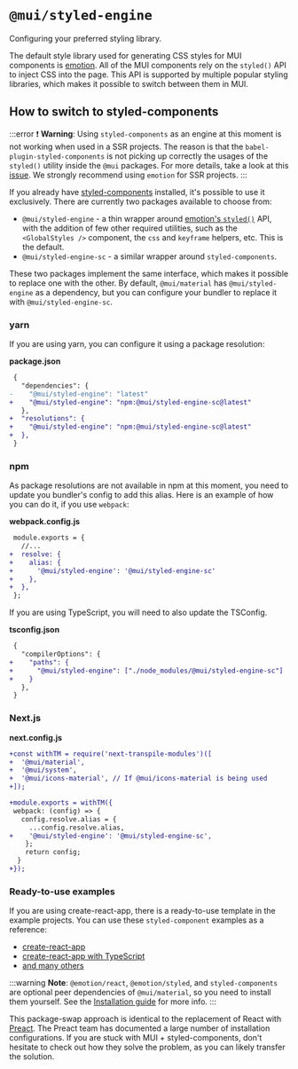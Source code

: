 # `@mui/styled-engine`

<p class="description">Configuring your preferred styling library.</p>

The default style library used for generating CSS styles for MUI components is [emotion](https://github.com/emotion-js/emotion).
All of the MUI components rely on the `styled()` API to inject CSS into the page.
This API is supported by multiple popular styling libraries, which makes it possible to switch between them in MUI.

## How to switch to styled-components

:::error
❗ **Warning**: Using `styled-components` as an engine at this moment is not working when used in a SSR projects. The reason is that the `babel-plugin-styled-components` is not picking up correctly the usages of the `styled()` utility inside the `@mui` packages. For more details, take a look at this [issue](https://github.com/mui/material-ui/issues/29742). We strongly recommend using `emotion` for SSR projects.
:::

If you already have [styled-components](https://github.com/styled-components/styled-components) installed, it's possible to use it exclusively.
There are currently two packages available to choose from:

- `@mui/styled-engine` - a thin wrapper around [emotion's `styled()`](https://emotion.sh/docs/styled) API, with the addition of few other required utilities, such as the `<GlobalStyles />` component, the `css` and `keyframe` helpers, etc. This is the default.
- `@mui/styled-engine-sc` - a similar wrapper around `styled-components`.

These two packages implement the same interface, which makes it possible to replace one with the other.
By default, `@mui/material` has `@mui/styled-engine` as a dependency, but you can configure your bundler to replace it with `@mui/styled-engine-sc`.

### yarn

If you are using yarn, you can configure it using a package resolution:

**package.json**

<!-- #default-branch-switch -->

```diff
 {
   "dependencies": {
-    "@mui/styled-engine": "latest"
+    "@mui/styled-engine": "npm:@mui/styled-engine-sc@latest"
   },
+  "resolutions": {
+    "@mui/styled-engine": "npm:@mui/styled-engine-sc@latest"
+  },
 }
```

### npm

As package resolutions are not available in npm at this moment, you need to update you bundler's config to add this alias. Here is an example of how you can do it, if you use `webpack`:

**webpack.config.js**

```diff
 module.exports = {
   //...
+  resolve: {
+    alias: {
+      '@mui/styled-engine': '@mui/styled-engine-sc'
+    },
+  },
 };
```

If you are using TypeScript, you will need to also update the TSConfig.

**tsconfig.json**

```diff
 {
   "compilerOptions": {
+    "paths": {
+      "@mui/styled-engine": ["./node_modules/@mui/styled-engine-sc"]
+    }
   },
 }
```

### Next.js

**next.config.js**

```diff
+const withTM = require('next-transpile-modules')([
+  '@mui/material',
+  '@mui/system',
+  '@mui/icons-material', // If @mui/icons-material is being used
+]);

+module.exports = withTM({
 webpack: (config) => {
   config.resolve.alias = {
     ...config.resolve.alias,
+    '@mui/styled-engine': '@mui/styled-engine-sc',
    };
    return config;
  }
+});
```

### Ready-to-use examples

If you are using create-react-app, there is a ready-to-use template in the example projects.
You can use these `styled-component` examples as a reference:

<!-- #default-branch-switch -->

- [create-react-app](https://github.com/mui/material-ui/tree/master/examples/create-react-app-with-styled-components)
- [create-react-app with TypeScript](https://github.com/mui/material-ui/tree/master/examples/create-react-app-with-styled-components-typescript)
- [and many others](https://github.com/mui/material-ui/tree/master/examples)

:::warning
**Note**: `@emotion/react`, `@emotion/styled`, and `styled-components` are optional peer dependencies of `@mui/material`, so you need to install them yourself. See the [Installation guide](/material-ui/getting-started/installation/) for more info.
:::

This package-swap approach is identical to the replacement of React with [Preact](https://github.com/preactjs/preact). The Preact team has documented a large number of installation configurations. If you are stuck with MUI + styled-components, don't hesitate to check out how they solve the problem, as you can likely transfer the solution.
